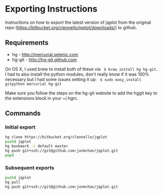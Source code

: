 # Exporting Instructions

Instructions on how to export the latest version of jqplot from the original repo (https://bitbucket.org/cleonello/jqplot/downloads/) to github.

## Requirements

 * hg - http://mercurial.selenic.com
 * hg-git - http://hg-git.github.com

On OS X, I used brew to install both of these via ``` $ brew install hg hg-git```. I had to also install the python modules, don't really know if it was 100% necessary but I had some issues setting it up: ``` $ sudo easy_install gitpython mercurial hg-git```

Make sure you follow the steps on the hg-git website to add the hggit key to the extensions block in your ~/.hgrc.

## Commands

### Initial export
```bash
hg clone https://bitbucket.org/cleonello/jqplot
pushd jqplot
hg bookmark -r default master
hg push git+ssh://git@github.com:jonmchan/jqplot.git
popd
```


### Subsequent exports
```bash
pushd jqplot
hg pull
hg push git+ssh://git@github.com:jonmchan/jqplot.git
```
